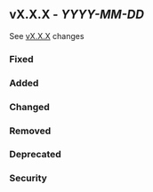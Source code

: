 ## vX.X.X - _YYYY-MM-DD_

See [vX.X.X] changes

### Fixed

### Added

### Changed

### Removed

### Deprecated

### Security

[vX.X.X]: https://github.com/no10ds/rapid-api/compare/<previous_version>...HEAD